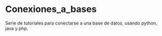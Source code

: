 # Conexiones_a_bases
Serie de tutoriales para conectarse a una base de datos, usando python, java y php.
